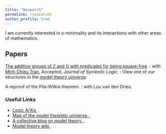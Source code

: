 ```yaml
---
title: "Research"
permalink: /research/
author_profile: true
---
```


I am currently interested in o-minimality and its interactions with other areas of mathematics.

## Papers
<a href="https://arxiv.org/abs/1707.00096" target="_blank"> The additive groups of ℤ and ℚ with predicates for being square-free</a>.
: with <a href="https://faculty.math.illinois.edu/~mctran2/" target="_blank"> Minh Chieu Tran</a>, Accepted, <i>Journal of Symbolic Logic</i>.
: View one of our structures in the <a href="http://forkinganddividing.com/#_02_54" target="blank"> model theory universe</a>.

A reproof of the Pila-Wilkie theorem.
: with Lou van den Dries.
 
 
### Useful Links
* <a href="https://arxiv.org/list/math.LO/recent" target="_blank"> Logic ArXiv </a>.
* <a href="http://forkinganddividing.com/" target="_blank"> Map of the model theoretic universe. </a>. 
* <a href="https://ffbandf.wordpress.com/about/" target="_blank"> A collective blog on model theory. </a>.
* <a href="https://modeltheory.fandom.com/wiki/Special:AllPages" target="_blank"> Model theory wiki </a>.
